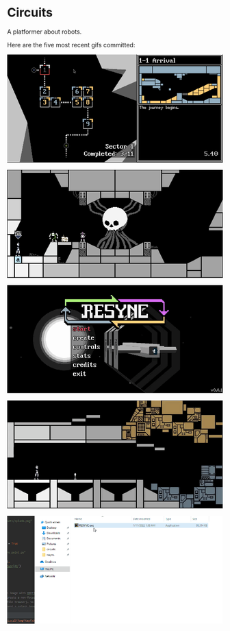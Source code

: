 # Circuits
A platformer about robots.

Here are the five most recent gifs committed:

![131-level-instructions.gif](gifs/131-level-instructions.gif?raw=true "131-level-instructions")

![130-overseer.gif](gifs/130-overseer.gif?raw=true "130-overseer")

![129-intro-text.gif](gifs/129-intro-text.gif?raw=true "129-intro-text")

![128-landing.gif](gifs/128-landing.gif?raw=true "128-landing")

![127-splash-screen.gif](gifs/127-splash-screen.gif?raw=true "127-splash-screen")
